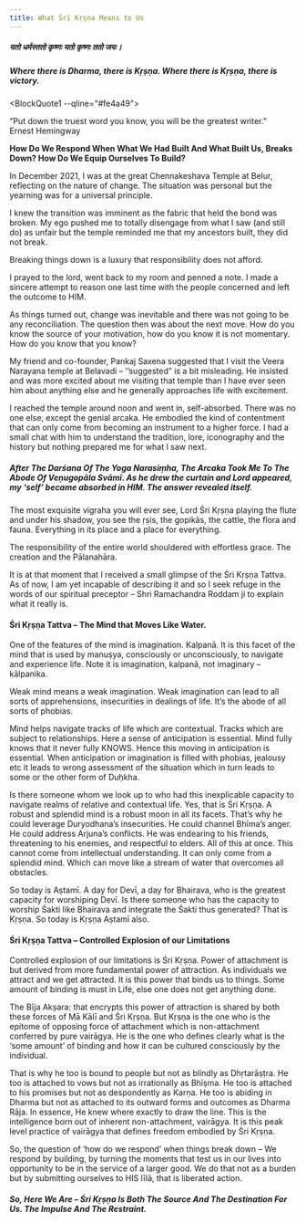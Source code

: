 ```yaml
---
title: What Śrī Kṛṣṇa Means to Us
---
```


<script>
import BlockQuote1 from '$lib/components/reuse/BlockQuote.svelte'
import BlockQuote2 from '$lib/components/reuse/BlockQuote.svelte'
</script>

<div class="hindi"><h5>
यतो धर्मस्ततो कृष्णः यतो कृष्णः ततो जयः।</h5>
</div>

##### Where there is Dharma, there is Kṛṣṇa. Where there is Kṛṣṇa, there is victory.

<BlockQuote1 --qline="#fe4a49">
<div slot="quote">“Put down the truest word you know, you will be the greatest writer.”</div>
<div slot="cite">Ernest Hemingway</div>
</BlockQuote1>

**How Do We Respond When What We Had Built And What Built Us, Breaks Down? How Do We Equip Ourselves To Build?**

In December 2021, I was at the great Chennakeshava Temple at Belur, reflecting on the nature of change. The situation was personal but the yearning was for a universal principle.

I knew the transition was imminent as the fabric that held the bond was broken. My ego pushed me to totally disengage from what I saw (and still do) as unfair but the temple reminded me that my ancestors built, they did not break.

Breaking things down is a luxury that responsibility does not afford.

I prayed to the lord, went back to my room and penned a note. I made a sincere attempt to reason one last time with the people concerned and left the outcome to HIM.

As things turned out, change was inevitable and there was not going to be any reconciliation. The question then was about the next move. How do you know the source of your motivation, how do you know it is not momentary. How do you know that you know?

My friend and co-founder, Pankaj Saxena suggested that I visit the Veera Narayana temple at Belavadi – ‘’suggested” is a bit misleading. He insisted and was more excited about me visiting that temple than I have ever seen him about anything else and he generally approaches life with excitement.

I reached the temple around noon and went in, self-absorbed. There was no one else, except the genial arcaka. He embodied the kind of contentment that can only come from becoming an instrument to a higher force. I had a small chat with him to understand the tradition, lore, iconography and the history but nothing prepared me for what I saw next.

##### After The Darśana Of The Yoga Narasiṃha, The Arcaka Took Me To The Abode Of Veṇugopāla Svāmī. As he drew the curtain and Lord appeared, my ‘self’ became absorbed in HIM. The answer revealed itself.

The most exquisite vigraha you will ever see, Lord Śri Kṛṣṇa playing the flute and under his shadow, you see the ṛṣis, the gopikās, the cattle, the flora and fauna. Everything in its place and a place for everything.

The responsibility of the entire world shouldered with effortless grace. The creation and the Pālanahāra.

It is at that moment that I received a small glimpse of the Śri Kṛṣṇa Tattva. As of now, I am yet incapable of describing it and so I seek refuge in the words of our spiritual preceptor – Shri Ramachandra Roddam ji to explain what it really is.

#### Śri Kṛṣṇa Tattva – The Mind that Moves Like Water.
One of the features of the mind is imagination. Kalpanā. It is this facet of the mind that is used by manuṣya, consciously or unconsciously, to navigate and experience life. Note it is imagination, kalpanā, not imaginary – kālpanika.

Weak mind means a weak imagination. Weak imagination can lead to all sorts of apprehensions, insecurities in dealings of life. It’s the abode of all sorts of phobias.

Mind helps navigate tracks of life which are contextual. Tracks which are subject to relationships. Here a sense of anticipation is essential. Mind fully knows that it never fully KNOWS. Hence this moving in anticipation is essential. When anticipation or imagination is filled with phobias, jealousy etc it leads to wrong assessment of the situation which in turn leads to some or the other form of Duḥkha.

Is there someone whom we look up to who had this inexplicable capacity to navigate realms of relative and contextual life. Yes, that is Śri Kṛṣṇa. A robust and splendid mind is a robust moon in all its facets. That’s why he could leverage Duryodhana’s insecurities. He could channel Bhīma’s anger. He could address Arjuna’s conflicts. He was endearing to his friends, threatening to his enemies, and respectful to elders. All of this at once. This cannot come from intellectual understanding. It can only come from a splendid mind. Which can move like a stream of water that overcomes all obstacles.

So today is Aṣtamī. A day for Devī, a day for Bhairava, who is the greatest capacity for worshiping Devī. Is there someone who has the capacity to worship Śakti like Bhairava and integrate the Śakti thus generated? That is Kṛṣṇa. So today is Kṛṣṇa Aṣtamī also.

#### Śri Kṛṣṇa Tattva – Controlled Explosion of our Limitations
Controlled explosion of our limitations is Śri Kṛṣṇa. Power of attachment is but derived from more fundamental power of attraction. As individuals we attract and we get attracted. It is this power that binds us to things. Some amount of binding is must in Life, else one does not get anything done.

The Bīja Akṣara: that encrypts this power of attraction is shared by both these forces of Mā Kālī and Śri Kṛṣṇa. But Kṛṣṇa is the one who is the epitome of opposing force of attachment which is non-attachment conferred by pure vairāgya. He is the one who defines clearly what is the ‘some amount’ of binding and how it can be cultured consciously by the individual.

That is why he too is bound to people but not as blindly as Dhṛtarāṣṭra. He too is attached to vows but not as irrationally as Bhīṣma. He too is attached to his promises but not as despondently as Karṇa. He too is abiding in Dharma but not as attached to its outward forms and outcomes as Dharma Rāja. In essence, He knew where exactly to draw the line. This is the intelligence born out of inherent non-attachment, vairāgya. It is this peak level practice of vairāgya that defines freedom embodied by Śri Kṛṣṇa.

So, the question of ‘how do we respond’ when things break down – We respond by building, by turning the moments that test us in our lives into opportunity to be in the service of a larger good. We do that not as a burden but by submitting ourselves to HIS līlā, that is liberated action.

##### So, Here We Are – Śri Kṛṣṇa Is Both The Source And The Destination For Us. The Impulse And The Restraint.

